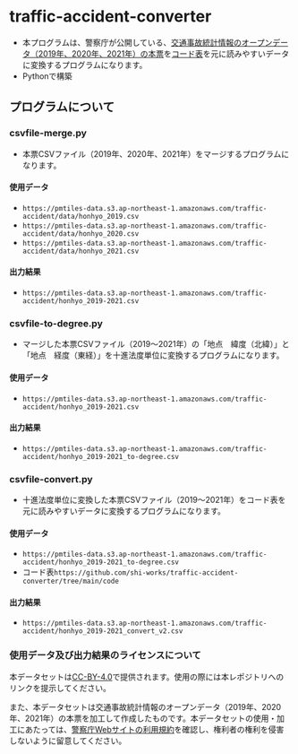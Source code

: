 # traffic-accident-converter
- 本プログラムは、警察庁が公開している、[交通事故統計情報のオープンデータ（2019年、2020年、2021年）の本票](https://www.npa.go.jp/publications/statistics/koutsuu/opendata/index_opendata.html)を[コード表](https://www.npa.go.jp/publications/statistics/koutsuu/opendata/index_opendata.html)を元に読みやすいデータに変換するプログラムになります。
- Pythonで構築

## プログラムについて

### csvfile-merge.py
- 本票CSVファイル（2019年、2020年、2021年）をマージするプログラムになります。

#### 使用データ
- `https://pmtiles-data.s3.ap-northeast-1.amazonaws.com/traffic-accident/data/honhyo_2019.csv`
- `https://pmtiles-data.s3.ap-northeast-1.amazonaws.com/traffic-accident/data/honhyo_2020.csv`
- `https://pmtiles-data.s3.ap-northeast-1.amazonaws.com/traffic-accident/data/honhyo_2021.csv`

#### 出力結果
- `https://pmtiles-data.s3.ap-northeast-1.amazonaws.com/traffic-accident/honhyo_2019-2021.csv`

### csvfile-to-degree.py
- マージした本票CSVファイル（2019～2021年）の「地点　緯度（北緯）」と「地点　経度（東経）」を十進法度単位に変換するプログラムになります。

#### 使用データ
- `https://pmtiles-data.s3.ap-northeast-1.amazonaws.com/traffic-accident/honhyo_2019-2021.csv`

#### 出力結果
- `https://pmtiles-data.s3.ap-northeast-1.amazonaws.com/traffic-accident/honhyo_2019-2021_to-degree.csv`

### csvfile-convert.py
- 十進法度単位に変換した本票CSVファイル（2019～2021年）をコード表を元に読みやすいデータに変換するプログラムになります。

#### 使用データ
- `https://pmtiles-data.s3.ap-northeast-1.amazonaws.com/traffic-accident/honhyo_2019-2021_to-degree.csv`
- コード表`https://github.com/shi-works/traffic-accident-converter/tree/main/code`

#### 出力結果
- `https://pmtiles-data.s3.ap-northeast-1.amazonaws.com/traffic-accident/honhyo_2019-2021_convert_v2.csv`

### 使用データ及び出力結果のライセンスについて
本データセットは[CC-BY-4.0](https://pmtiles-data.s3.ap-northeast-1.amazonaws.com/traffic-accident/LICENSE)で提供されます。使用の際には本レポジトリへのリンクを提示してください。

また、本データセットは交通事故統計情報のオープンデータ（2019年、2020年、2021年）の本票を加工して作成したものです。本データセットの使用・加工にあたっては、[警察庁Webサイトの利用規約](https://www.npa.go.jp/rules/index.html)を確認し、権利者の権利を侵害しないように留意してください。
